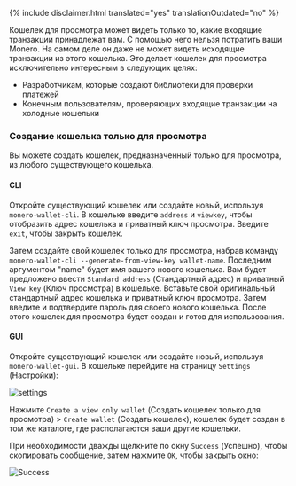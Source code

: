 {% include disclaimer.html translated="yes" translationOutdated="no" %}

Кошелек для просмотра может видеть только то, какие входящие транзакции принадлежат вам. С помощью него нельзя потратить ваши Monero. На самом деле он даже не может видеть исходящие транзакции из этого кошелька. Это делает кошелек для просмотра исключительно интересным в следующих целях:

* Разработчикам, которые создают библиотеки для проверки платежей
* Конечным пользователям, проверяющих входящие транзакции на холодные кошельки

### Создание кошелька только для просмотра

Вы можете создать кошелек, предназначенный только для просмотра, из любого существующего кошелька.

#### CLI

Откройте существующий кошелек или создайте новый, используя `monero-wallet-cli`. В кошельке введите `address` и `viewkey`, чтобы отобразить адрес кошелька и приватный ключ просмотра. Введите `exit`, чтобы закрыть кошелек.

Затем создайте свой кошелек только для просмотра, набрав команду `monero-wallet-cli --generate-from-view-key wallet-name`. Последним аргументом "name" будет имя вашего нового кошелька. Вам будет предложено ввести `Standard address` (Стандартный адрес) и приватный `View key` (Ключ просмотра) в кошельке. Вставьте свой оригинальный стандартный адрес кошелька и приватный ключ просмотра. Затем введите и подтвердите пароль для своего нового кошелька. После этого кошелек для просмотра будет создан и готов для использования.

#### GUI

Откройте существующий кошелек или создайте новый, используя `monero-wallet-gui`. В кошельке перейдите на страницу `Settings` (Настройки):

![settings](png/view-only/settings.png)

Нажмите `Create a view only wallet` (Создать кошелек только для просмотра) > `Create wallet` (Создать кошелек), кошелек будет создан в том же каталоге, где располагаются ваши другие кошельки.

При необходимости дважды щелкните по окну `Success` (Успешно), чтобы скопировать сообщение, затем нажмите `ОК`, чтобы закрыть окно:

![Success](png/view-only/Success.png)
